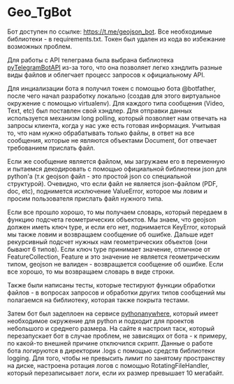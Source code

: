 # Geo_TgBot

Бот доступен по ссылке: https://t.me/geojson_bot. Все необходимые библиотеки - в requirements.txt. Токен был удален из кода во избежание возможных проблем.

Для работы с API телеграма была выбрана библиотека [pyTelegramBotAPI](https://github.com/eternnoir/pyTelegramBotAPI) из-за того, что она позволяет легко хэндлить разные виды файлов и облегчает процесс запросов к официальному API.

Для инциализации бота я получил токен с помощью бота @botfather, после чего начал разработку локально (создав для этого виртуальное окружение с помощью virtualenv). Для каждого типа сообщения (Video, Text, etc) был поставлен свой хэндлер. Для отправки данных используется механизм long polling, который позволяет нам отвечать на запросы клиента, когда у нас уже есть готовая информация. Учитывая то, что нам нужно обрабатывать только файлы, в ответ на все сообщения, которые не являются объектами Document, бот отвечает требованием прислать файл.

Если же сообщение является файлом, мы загружаем его в переменную и пытаемся декодировать с помощью официальной библиотеки json для python'а (т.к geojson файл - это простой json со специальной структурой). Очевидно, что если файл не является json-файлом (PDF, doc, etc), поднимется исключение ValueError, которое мы ловим и просим пользователя прислать файл нужного типа.

Если все прошло хорошо, то мы получаем словарь, который передаем в функцию подсчета геометрических объектов. Мы знаем, что geojson должен иметь ключ type, и если его нет, поднимается KeyError, который мы также ловим и возвращаем сообщение об ошибке. Дальше идет рекурсивный подсчет нужных нам геометрических объектов (они бывают 6 типов). Если ключ type принимает значение, отличное от FeatureCollection, Feature и это значение не является геометрическим типом, geojson не валиден - возвращается сообщение об ошибке. Если все хорошо, то мы возвращаем словарь в виде строки.

Также были написаны тесты, которые тестируют функции обработки файлов - в вопросах запросов и обработки других типов сообщений мы полагаемся на библиотеку, которая также покрыта тестами.

Затем бот был задеплоен на сервисе [pythonanywhere](https://www.pythonanywhere.com), который имеет необходимое окружение для python и подходит для проектов небольшого и среднего размера. На сайте я настроил таск, который перезапускает бот в случае проблем, не зависящих от бота - к примеру, по какой-то внешней причине отключился скрипт. Данные о работе бота логируются в директории .logs с помощью средств библиотеки logging. Для того, чтобы не превысить лимит по занятому пространству на диске, настроена ротация логов с помощью RotatingFileHandler, который перезаписывает логи, если их размер превышает 10 мегабайт.
